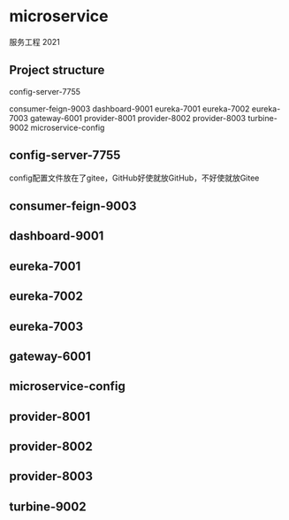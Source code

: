 # microservice
服务工程 2021
## Project structure
config-server-7755

consumer-feign-9003
dashboard-9001
eureka-7001
eureka-7002
eureka-7003
gateway-6001
provider-8001
provider-8002
provider-8003
turbine-9002
microservice-config
## config-server-7755
config配置文件放在了gitee，GitHub好使就放GitHub，不好使就放Gitee
## consumer-feign-9003
## dashboard-9001
## eureka-7001
## eureka-7002
## eureka-7003
## gateway-6001
## microservice-config
## provider-8001
## provider-8002
## provider-8003
## turbine-9002
